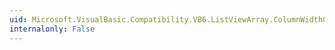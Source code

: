 ```yaml
---
uid: Microsoft.VisualBasic.Compatibility.VB6.ListViewArray.ColumnWidthChanging
internalonly: False
---
```

